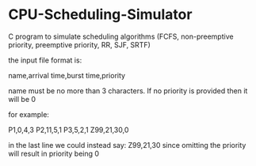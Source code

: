 # CPU-Scheduling-Simulator
C program to simulate scheduling algorithms (FCFS, non-preemptive priority, preemptive priority, RR, SJF, SRTF)

the input file format is:

name,arrival time,burst time,priority
  
name must be no more than 3 characters. If no priority is provided then it will be 0

for example:

P1,0,4,3
P2,11,5,1
P3,5,2,1
Z99,21,30,0

in the last line we could instead say:
Z99,21,30
since omitting the priority will result in priority being 0
